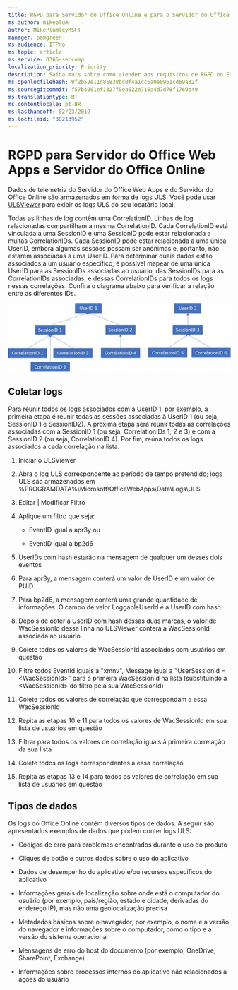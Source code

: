 ```yaml
---
title: RGPD para Servidor do Office Online e para o Servidor do Office Web Apps
ms.author: mikeplum
author: MikePlumleyMSFT
manager: pamgreen
ms.audience: ITPro
ms.topic: article
ms.service: O365-seccomp
localization_priority: Priority
description: Saiba mais sobre como atender aos requisitos de RGPD no Exchange Server local.
ms.openlocfilehash: 9f2b52e11d85838bc0f4a1cc6a0e0961cd69a32f
ms.sourcegitcommit: f57b4001ef1327f0ea622e716a4d7d78f1769b49
ms.translationtype: HT
ms.contentlocale: pt-BR
ms.lasthandoff: 02/23/2019
ms.locfileid: "30213952"
---
```

# <a name="gdpr-for-office-web-apps-server-and-office-online-server"></a>RGPD para Servidor do Office Web Apps e Servidor do Office Online

Dados de telemetria do Servidor do Office Web Apps e do Servidor do Office Online são armazenados em forma de logs ULS. Você pode usar [ULSViewer](https://www.microsoft.com/en-us/download/details.aspx?id=44020) para exibir os logs ULS do seu locatário local.

Todas as linhas de log contêm uma CorrelationID. Linhas de log relacionadas compartilham a mesma CorrelationID. Cada CorrelationID está vinculada a uma SessionID e uma SessionID pode estar relacionada a muitas CorrelationIDs. Cada SessionID pode estar relacionada a uma única UserID, embora algumas sessões possam ser anônimas e, portanto, não estarem associadas a uma UserID. Para determinar quais dados estão associados a um usuário específico, é possível mapear de uma única UserID para as SessionIDs associadas ao usuário, das SessionIDs para as CorrelationIDs associadas, e dessas CorrelationIDs para todos os logs nessas correlações. Confira o diagrama abaixo para verificar a relação entre as diferentes IDs.

![](media/gdpr-for-office-online-server-image1.jpg)

## <a name="gathering-logs"></a>Coletar logs

Para reunir todos os logs associados com a UserID 1, por exemplo, a primeira etapa é reunir todas as sessões associadas à UserID 1 (ou seja, SessionID 1 e SessionID2). A próxima etapa será reunir todas as correlações associadas com a SessionID 1 (ou seja, CorrelationIDs 1, 2 e 3) e com a SessionID 2 (ou seja, CorrelationID 4). Por fim, reúna todos os logs associados a cada correlação na lista.

1.  Iniciar o ULSViewer

2.  Abra o log ULS correspondente ao período de tempo pretendido; logs ULS são armazenados em %PROGRAMDATA%\\Microsoft\\OfficeWebApps\\Data\\Logs\\ULS

3.  Editar | Modificar Filtro

4.  Aplique um filtro que seja:

    -   EventID igual a apr3y ou

    -   EventID igual a bp2d6

5.  UserIDs com hash estarão na mensagem de qualquer um desses dois eventos

6.  Para apr3y, a mensagem conterá um valor de UserID e um valor de PUID

7.  Para bp2d6, a mensagem conterá uma grande quantidade de informações. O campo de valor LoggableUserId é a UserID com hash.

8.  Depois de obter a UserID com hash dessas duas marcas, o valor de WacSessionId dessa linha no ULSViewer conterá a WacSessionId associada ao usuário

9.  Colete todos os valores de WacSessionId associados com usuários em questão

10. Filtre todos EventId iguais a "xmnv", Message igual a "UserSessionId =\<WacSessionId\>" para a primeira WacSessionId na lista (substituindo a \<WacSessionId\> do filtro pela sua WacSessionId)

11. Colete todos os valores de correlação que correspondam a essa WacSessionId

12. Repita as etapas 10 e 11 para todos os valores de WacSessionId em sua lista de usuários em questão

13. Filtrar para todos os valores de correlação iguais à primeira correlação da sua lista

14. Colete todos os logs correspondentes a essa correlação

15. Repita as etapas 13 e 14 para todos os valores de correlação em sua lista de usuários em questão

## <a name="types-of-data"></a>Tipos de dados

Os logs do Office Online contêm diversos tipos de dados. A seguir são apresentados exemplos de dados que podem conter logs ULS:

-   Códigos de erro para problemas encontrados durante o uso do produto

-   Cliques de botão e outros dados sobre o uso do aplicativo

-   Dados de desempenho do aplicativo e/ou recursos específicos do aplicativo

-   Informações gerais de localização sobre onde está o computador do usuário (por exemplo, país/região, estado e cidade, derivadas do endereço IP), mas não uma geolocalização precisa

-   Metadados básicos sobre o navegador, por exemplo, o nome e a versão do navegador e informações sobre o computador, como o tipo e a versão do sistema operacional

-   Mensagens de erro do host do documento (por exemplo, OneDrive, SharePoint, Exchange)

-   Informações sobre processos internos do aplicativo não relacionados a ações do usuário
